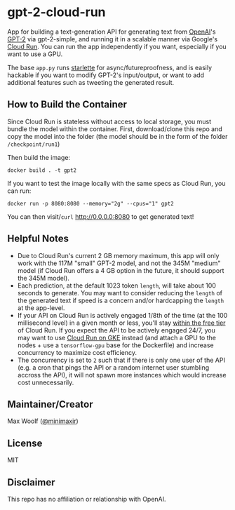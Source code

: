 # gpt-2-cloud-run

App for building a text-generation API for generating text from [OpenAI](https://openai.com)'s [GPT-2](https://openai.com/blog/better-language-models/) via gpt-2-simple, and running it in a scalable manner via Google's [Cloud Run](https://cloud.google.com/run/). You can run the app independently if you want, especially if you want to use a GPU.

The base `app.py` runs [starlette](https://www.starlette.io) for async/futureproofness, and is easily hackable if you want to modify GPT-2's input/output, or want to add additional features such as tweeting the generated result.

## How to Build the Container

Since Cloud Run is stateless without access to local storage, you must bundle the model within the container. First, download/clone this repo and copy the model into the folder (the model should be in the form of the folder `/checkpoint/run1`)

Then build the image:

```shell
docker build . -t gpt2
```

If you want to test the image locally with the same specs as Cloud Run, you can run:

```shell
docker run -p 8080:8080 --memory="2g" --cpus="1" gpt2
```

You can then visit/`curl` http://0.0.0.0:8080 to get generated text!

## Helpful Notes

* Due to Cloud Run's current 2 GB memory maximum, this app will only work with the 117M "small" GPT-2 model, and not the 345M "medium" model (if Cloud Run offers a 4 GB option in the future, it should support the 345M model).
* Each prediction, at the default 1023 token `length`, will take about 100 seconds to generate. You may want to consider reducing the `length` of the generated text if speed is a concern and/or hardcapping the `length` at the app-level.
* If your API on Cloud Run is actively engaged 1/8th of the time (at the 100 millisecond level) in a given month or less, you'll stay [within the free tier](https://cloud.google.com/run/pricing) of Cloud Run. If you expect the API to be actively engaged 24/7, you may want to use [Cloud Run on GKE](https://cloud.google.com/run/docs/quickstarts/prebuilt-deploy-gke) instead (and attach a GPU to the nodes + use a `tensorflow-gpu` base for the Dockerfile) and increase concurrency to maximize cost efficiency.
* The concurrency is set to `2` such that if there is only one user of the API (e.g. a cron that pings the API or a random internet user stumbling accross the API), it will not spawn more instances which would increase cost unnecessarily.

## Maintainer/Creator

Max Woolf ([@minimaxir](https://minimaxir.com))

## License

MIT

## Disclaimer

This repo has no affiliation or relationship with OpenAI.